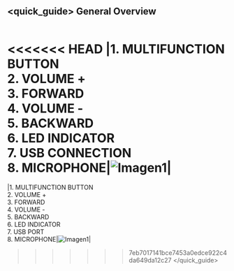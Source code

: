 ## <quick_guide> General Overview
|  |  |
|:-------|:-------|
<<<<<<< HEAD
|1.	MULTIFUNCTION BUTTON <br> 2.	VOLUME + <br> 3.	FORWARD <br> 4.	VOLUME -<br> 5.	BACKWARD<br> 6.	LED INDICATOR<br> 7.	USB CONNECTION <br> 8.	MICROPHONE|![Imagen1](http://static.energysistem.com/images/manuals/39930/52e7dcfe953ce.jpg)|
=======
|1.	MULTIFUNCTION BUTTON <br> 2.	VOLUME + <br> 3.	FORWARD <br> 4.	VOLUME -<br> 5.	BACKWARD<br> 6.	LED INDICATOR<br> 7.	USB PORT <br> 8.	MICROPHONE|![Imagen1](http://static.energysistem.com/images/manuals/39930/52e7dcfe953ce.jpg)|
>>>>>>> 7eb7017141bce7453a0edce922c4da649da12c27
</quick_guide>

